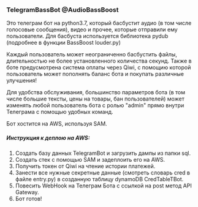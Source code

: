 ### TelegramBassBot @AudioBassBoost
Это телеграм бот на python3.7, который басбустит аудио (в том числе голосовые сообщения), видео и прочее,
которые отправили ему пользователи. Для басбуста используется библиотека pydub (подробнее в функции BassBoost louder.py)

Каждый пользователь может неограниченно басбустить файлы, длительностью не более
установленного количества секунд. Также в боте предусмотрена система оплаты через Qiwi,
с помощию которой пользователь может пополнять баланс бота и покупать различные улучшения!

Для удобства обслуживания, большинство параметров бота
(в том числе большие тексты, цены на товары, бан пользователей) может изменять
любой пользователь бота с ролью "admin" прямо внутри Телеграма с помощью
удобных команд.


Бот хостится на AWS, используя SAM.

##### Инструкция к деплою на AWS:
1. Создать базу данных TelegramBot и загрузить дампы из папки sql.
2. Создать стек с помощью SAM и задеплоить его на AWS.
3. Получить токен от Qiwi на чтение истории платежей.
4. Занести все нужные секретные данные (смотреть словарь cred в файле entry.py) в
созданную таблицу dynamoDB CredTableTBot.
5. Повесить WebHook на Телеграм Бота с ссылкой на post метод
API Gateway.
6. Бот готов!

